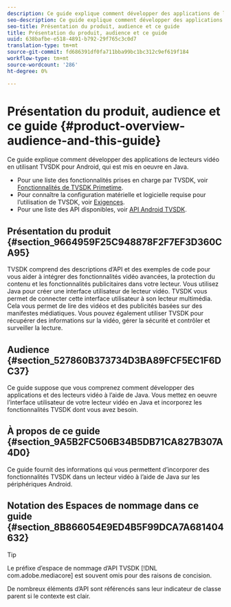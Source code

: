 ```yaml
---
description: Ce guide explique comment développer des applications de lecteurs vidéo en utilisant TVSDK pour Android, qui est mis en oeuvre en Java.
seo-description: Ce guide explique comment développer des applications de lecteurs vidéo en utilisant TVSDK pour Android, qui est mis en oeuvre en Java.
seo-title: Présentation du produit, audience et ce guide
title: Présentation du produit, audience et ce guide
uuid: 638bafbe-e518-4891-b792-29f765c3c0d7
translation-type: tm+mt
source-git-commit: fd686391df0fa711bba99bc1bc312c9ef619f184
workflow-type: tm+mt
source-wordcount: '286'
ht-degree: 0%

---
```



# Présentation du produit, audience et ce guide {#product-overview-audience-and-this-guide}

Ce guide explique comment développer des applications de lecteurs vidéo en utilisant TVSDK pour Android, qui est mis en oeuvre en Java.

<!--<a id="section_FC24E86A2E6442B8A3769160769BBDFA"></a>-->

* Pour une liste des fonctionnalités prises en charge par TVSDK, voir [Fonctionnalités de TVSDK Primetime](../../tvsdk-2.7-for-android/overview-prod-audience-guide/c-psdk-android-2.7-overview-of-the-player.md).
* Pour connaître la configuration matérielle et logicielle requise pour l’utilisation de TVSDK, voir [Exigences](../../tvsdk-2.7-for-android/c-psdk-android-2.7-requirements.md).
* Pour une liste des API disponibles, voir [API Android TVSDK](https://help.adobe.com/en_US/primetime/api/psdk/javadoc_2.7/).

## Présentation du produit {#section_9664959F25C948878F2F7EF3D360CA95}

TVSDK comprend des descriptions d’API et des exemples de code pour vous aider à intégrer des fonctionnalités vidéo avancées, la protection du contenu et les fonctionnalités publicitaires dans votre lecteur. Vous utilisez Java pour créer une interface utilisateur de lecteur vidéo. TVSDK vous permet de connecter cette interface utilisateur à son lecteur multimédia. Cela vous permet de lire des vidéos et des publicités basées sur des manifestes médiatiques. Vous pouvez également utiliser TVSDK pour récupérer des informations sur la vidéo, gérer la sécurité et contrôler et surveiller la lecture.

## Audience {#section_527860B373734D3BA89FCF5EC1F6DC37}

Ce guide suppose que vous comprenez comment développer des applications et des lecteurs vidéo à l’aide de Java. Vous mettez en oeuvre l’interface utilisateur de votre lecteur vidéo en Java et incorporez les fonctionnalités TVSDK dont vous avez besoin.

## À propos de ce guide {#section_9A5B2FC506B34B5DB71CA827B307A4D0}

Ce guide fournit des informations qui vous permettent d’incorporer des fonctionnalités TVSDK dans un lecteur vidéo à l’aide de Java sur les périphériques Android.

## Notation des Espaces de nommage dans ce guide {#section_8B866054E9ED4B5F99DCA7A681404632}

>[!TIP]
>
>Le préfixe d’espace de nommage d’API TVSDK [!DNL com.adobe.mediacore] est souvent omis pour des raisons de concision.
>
>De nombreux éléments d’API sont référencés sans leur indicateur de classe parent si le contexte est clair.